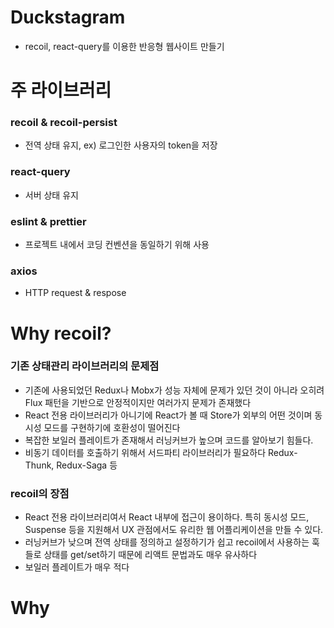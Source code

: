 # Duckstagram
- recoil, react-query를 이용한 반응형 웹사이트 만들기


# 주 라이브러리
### recoil & recoil-persist
- 전역 상태 유지, ex) 로그인한 사용자의 token을 저장
### react-query
- 서버 상태 유지
### eslint & prettier
- 프로젝트 내에서 코딩 컨벤션을 동일하기 위해 사용
### axios
- HTTP request & respose

# Why recoil?
### 기존 상태관리 라이브러리의 문제점
- 기존에 사용되었던 Redux나 Mobx가 성능 자체에 문제가 있던 것이 아니라 오히려 Flux 패턴을 기반으로 안정적이지만 여러가지 문제가 존재했다
- React 전용 라이브러리가 아니기에 React가 볼 때 Store가 외부의 어떤 것이며 동시성 모드를 구현하기에 호환성이 떨어진다
- 복잡한 보일러 플레이트가 존재해서 러닝커브가 높으며 코드를 알아보기 힘들다.
- 비동기 데이터를 호출하기 위해서 서드파티 라이브러리가 필요하다 Redux-Thunk, Redux-Saga 등
### recoil의 장점
- React 전용 라이브러리여서 React 내부에 접근이 용이하다. 특히 동시성 모드, Suspense 등을 지원해서 UX 관점에서도 유리한 웹 어플리케이션을 만들 수 있다.
- 러닝커브가 낮으며 전역 상태를 정의하고 설정하기가 쉽고 recoil에서 사용하는 훅들로 상태를 get/set하기 때문에 리액트 문법과도 매우 유사하다
- 보일러 플레이트가 매우 적다

# Why 

